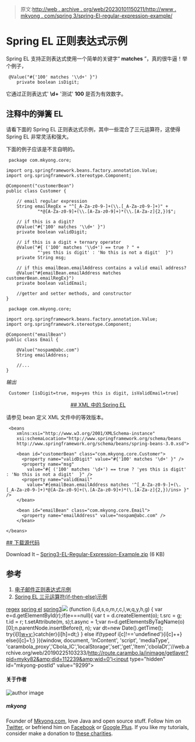 > 原文:[http://web . archive . org/web/20230101150211/http://www . mkyong . com/spring 3/spring-El-regular-expression-example/](http://web.archive.org/web/20230101150211/http://www.mkyong.com/spring3/spring-el-regular-expression-example/)

# Spring EL 正则表达式示例

Spring EL 支持正则表达式使用一个简单的关键字“ **matches** ”，真的很牛逼！举个例子，

```
 @Value("#{'100' matches '\\d+' }")
	private boolean isDigit; 
```

它通过正则表达式' **\\d+** '测试' **100** 是否为有效数字。

## 注释中的弹簧 EL

请看下面的 Spring EL 正则表达式示例，其中一些混合了三元运算符，这使得 Spring EL 非常灵活和强大。

下面的例子应该是不言自明的。

```
 package com.mkyong.core;

import org.springframework.beans.factory.annotation.Value;
import org.springframework.stereotype.Component;

@Component("customerBean")
public class Customer {

	// email regular expression
	String emailRegEx = "^[_A-Za-z0-9-]+(\\.[_A-Za-z0-9-]+)" +
			"*@[A-Za-z0-9]+(\\.[A-Za-z0-9]+)*(\\.[A-Za-z]{2,})$";

	// if this is a digit?
	@Value("#{'100' matches '\\d+' }")
	private boolean validDigit;

	// if this is a digit + ternary operator
	@Value("#{ ('100' matches '\\d+') == true ? " +
			"'yes this is digit' : 'No this is not a digit'  }")
	private String msg;

	// if this emailBean.emailAddress contains a valid email address?
	@Value("#{emailBean.emailAddress matches customerBean.emailRegEx}")
	private boolean validEmail;

	//getter and setter methods, and constructor	
} 
```

```
 package com.mkyong.core;

import org.springframework.beans.factory.annotation.Value;
import org.springframework.stereotype.Component;

@Component("emailBean")
public class Email {

	@Value("nospam@abc.com")
	String emailAddress;

	//...
} 
```

*输出*

```
 Customer [isDigit=true, msg=yes this is digit, isValidEmail=true] 
```

 <ins class="adsbygoogle" style="display:block; text-align:center;" data-ad-format="fluid" data-ad-layout="in-article" data-ad-client="ca-pub-2836379775501347" data-ad-slot="6894224149">## XML 中的 Spring EL

请参见 bean 定义 XML 文件中的等效版本。

```
 <beans 
	xmlns:xsi="http://www.w3.org/2001/XMLSchema-instance"
	xsi:schemaLocation="http://www.springframework.org/schema/beans
	http://www.springframework.org/schema/beans/spring-beans-3.0.xsd">

	<bean id="customerBean" class="com.mkyong.core.Customer">
	  <property name="validDigit" value="#{'100' matches '\d+' }" />
	  <property name="msg"
		value="#{ ('100' matches '\d+') == true ? 'yes this is digit' : 'No this is not a digit'  }" />
	  <property name="validEmail"
		value="#{emailBean.emailAddress matches '^[_A-Za-z0-9-]+(\.[_A-Za-z0-9-]+)*@[A-Za-z0-9]+(\.[A-Za-z0-9]+)*(\.[A-Za-z]{2,})/ins> }" />
	</bean>

	<bean id="emailBean" class="com.mkyong.core.Email">
	  <property name="emailAddress" value="nospam@abc.com" />
	</bean>

</beans> 
```

 <ins class="adsbygoogle" style="display:block" data-ad-client="ca-pub-2836379775501347" data-ad-slot="8821506761" data-ad-format="auto" data-ad-region="mkyongregion">## 下载源代码

Download It – [Spring3-EL-Regular-Expression-Example.zip](http://web.archive.org/web/20190225103233/http://www.mkyong.com/wp-content/uploads/2011/06/Spring3-EL-Regular-Expression-Example.zip) (6 KB)

## 参考

1.  [电子邮件正则表达式示例](http://web.archive.org/web/20190225103233/http://www.mkyong.com/regular-expressions/how-to-validate-email-address-with-regular-expression/)
2.  [Spring EL 三元运算符(if-then-else)示例](http://web.archive.org/web/20190225103233/http://www.mkyong.com/spring3/spring-el-ternary-operator-if-then-else-example/)

[regex](http://web.archive.org/web/20190225103233/http://www.mkyong.com/tag/regex/) [spring el](http://web.archive.org/web/20190225103233/http://www.mkyong.com/tag/spring-el/) [spring3](http://web.archive.org/web/20190225103233/http://www.mkyong.com/tag/spring3/)</ins></ins>![](../Images/80dddb55491d8e507b0861e3c6c84a5f.png) (function (i,d,s,o,m,r,c,l,w,q,y,h,g) { var e=d.getElementById(r);if(e===null){ var t = d.createElement(o); t.src = g; t.id = r; t.setAttribute(m, s);t.async = 1;var n=d.getElementsByTagName(o)[0];n.parentNode.insertBefore(t, n); var dt=new Date().getTime(); try{i[l][w+y](h,i[l][q+y](h)+'&amp;'+dt);}catch(er){i[h]=dt;} } else if(typeof i[c]!=='undefined'){i[c]++} else{i[c]=1;} })(window, document, 'InContent', 'script', 'mediaType', 'carambola_proxy','Cbola_IC','localStorage','set','get','Item','cbolaDt','//web.archive.org/web/20190225103233/http://route.carambo.la/inimage/getlayer?pid=myky82&amp;did=112239&amp;wid=0')<input type="hidden" id="mkyong-postId" value="9299">

#### 关于作者

![author image](../Images/089af46bf0d40f918120e9fee4a56f87.png)

##### mkyong

Founder of [Mkyong.com](http://web.archive.org/web/20190225103233/http://mkyong.com/), love Java and open source stuff. Follow him on [Twitter](http://web.archive.org/web/20190225103233/https://twitter.com/mkyong), or befriend him on [Facebook](http://web.archive.org/web/20190225103233/http://www.facebook.com/java.tutorial) or [Google Plus](http://web.archive.org/web/20190225103233/https://plus.google.com/110948163568945735692?rel=author). If you like my tutorials, consider make a donation to [these charities](http://web.archive.org/web/20190225103233/http://www.mkyong.com/blog/donate-to-charity/).